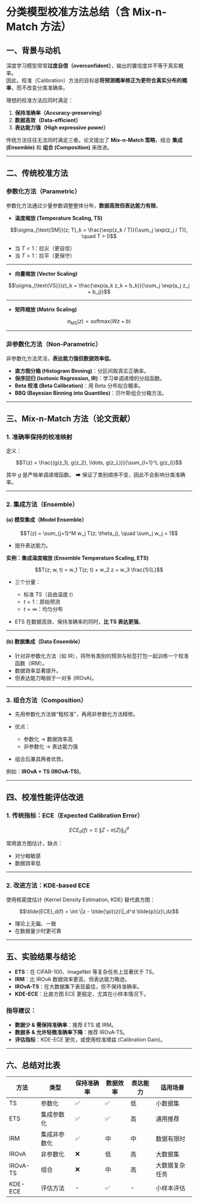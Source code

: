 
# 分类模型校准方法总结（含 Mix-n-Match 方法）

## 一、背景与动机
深度学习模型常常**过度自信（overconfident）**，输出的置信度并不等于真实概率。  
因此，校准（Calibration）方法的目标是**将预测概率修正为更符合真实分布的概率**，而不改变分类准确率。

理想的校准方法应同时满足：
1. **保持准确率（Accuracy-preserving）**
2. **数据高效（Data-efficient）**
3. **表达能力强（High expressive power）**

传统方法往往无法同时满足三者。论文提出了 **Mix-n-Match 策略**，结合 **集成 (Ensemble)** 和 **组合 (Composition)** 来改进。

---

## 二、传统校准方法

### 参数化方法（Parametric）
参数化方法通过少量参数调整整体分布，**数据高效但表达能力有限**。

- **温度缩放 (Temperature Scaling, TS)**  

```math
\sigma_{\text{SM}}(z; T)_k = \frac{\exp(z_k / T)}{\sum_j \exp(z_j / T)}, \quad T > 0
````

* 当 $T<1$：拉尖（更自信）
* 当 $T>1$：拉平（更保守）

---

* **向量缩放 (Vector Scaling)**

```math
\sigma_{\text{VS}}(z)_k = \frac{\exp(a_k z_k + b_k)}{\sum_j \exp(a_j z_j + b_j)}
```

---

* **矩阵缩放 (Matrix Scaling)**

```math
\sigma_{\text{MS}}(z) = \text{softmax}(Wz + b)
```

---

### 非参数化方法（Non-Parametric）

非参数化方法灵活，**表达能力强但数据效率低**。

* **直方图分箱 (Histogram Binning)**：分区间取真实正确率。
* **保序回归 (Isotonic Regression, IR)**：学习单调递增的分段函数。
* **Beta 校准 (Beta Calibration)**：用 Beta 分布拟合概率。
* **BBQ (Bayesian Binning into Quantiles)**：贝叶斯组合分箱方法。

---

## 三、Mix-n-Match 方法（论文贡献）

### 1. 准确率保持的校准映射

定义：

```math
T(z) = \frac{(g(z_1), g(z_2), \ldots, g(z_L))}{\sum_{l=1}^L g(z_l)}
```

其中 $g$ 是严格单调递增函数。
➡ 保证了类别顺序不变，因此不会影响分类准确率。

---

### 2. 集成方法（Ensemble）

#### **(a) 模型集成（Model Ensemble）**

```math
T(z) = \sum_{j=1}^M w_j T(z; \theta_j), \quad \sum_j w_j = 1
```

* 提升表达能力。

**实例：集成温度缩放 (Ensemble Temperature Scaling, ETS)**

```math
T(z; w, t) = w_1 T(z; t) + w_2 z + w_3 \frac{1}{L}
```

* 三个分量：

  * 标准 TS（自由温度 $t$）
  * $t=1$：原始预测
  * $t=\infty$：均匀分布
* ETS 在数据高效、保持准确率的同时，**比 TS 表达更强**。

---

#### **(b) 数据集成（Data Ensemble）**

* 针对非参数化方法（如 IR），将所有类别的预测与标签打包一起训练一个校准函数（IRM）。
* 数据效率显著提升。
* 但表达能力略弱于一对多 (IROvA)。

---

### 3. 组合方法（Composition）

* 先用参数化方法做“粗校准”，再用非参数化方法精修。
* 优点：

  * 参数化 → 数据效率高
  * 非参数化 → 表达能力强
* 组合后兼具两者优势。

例如：**IROvA + TS (IROvA-TS)**。

---

## 四、校准性能评估改进

### 1. 传统指标：ECE（Expected Calibration Error）

```math
ECE_d(f) = \mathbb{E}\,\|Z - \pi(Z)\|_d^d
```

常用直方图估计，缺点：

* 对分箱敏感
* 数据效率低

---

### 2. 改进方法：KDE-based ECE

使用核密度估计 (Kernel Density Estimation, KDE) 替代直方图：

```math
\tilde{ECE}_d(f) = \int \|z - \tilde{\pi}(z)\|_d^d \tilde{p}(z)\,dz
```

* 理论上无偏、一致
* 在数据量少时更可靠

---

## 五、实验结果与结论

* **ETS**：在 CIFAR-100、ImageNet 等复杂任务上显著优于 TS。
* **IRM**：比 IROvA 数据效率更高，但表达能力略逊。
* **IROvA-TS**：在大数据集下表现最佳，但不保持准确率。
* **KDE-ECE**：比直方图 ECE 更稳定，尤其在小样本情况下。

### 指导建议：

* **数据少 & 需保持准确率**：推荐 ETS 或 IRM。
* **数据多 & 允许轻微准确率下降**：推荐 IROvA-TS。
* **评估指标**：KDE-ECE 更优，或使用校准增益 (Calibration Gain)。

---

## 六、总结对比表

| 方法       | 类型     | 保持准确率 | 数据效率 | 表达能力 | 适用场景    |
| -------- | ------ | ----- | ---- | ---- | ------- |
| TS       | 参数化    | ✅     | ✅    | 低    | 小数据集    |
| ETS      | 集成参数化  | ✅     | ✅    | 高    | 通用推荐    |
| IRM      | 集成非参数化 | ✅     | 中    | 中    | 数据有限时   |
| IROvA    | 非参数化   | ❌     | 低    | 高    | 大数据集    |
| IROvA-TS | 组合     | ❌     | 中    | 高    | 大数据复杂任务 |
| KDE-ECE  | 评估方法   | -     | ✅    | -    | 小样本评估   |


